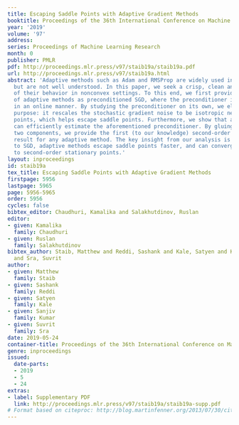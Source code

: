 ```yaml
---
title: Escaping Saddle Points with Adaptive Gradient Methods
booktitle: Proceedings of the 36th International Conference on Machine Learning
year: '2019'
volume: '97'
address: 
series: Proceedings of Machine Learning Research
month: 0
publisher: PMLR
pdf: http://proceedings.mlr.press/v97/staib19a/staib19a.pdf
url: http://proceedings.mlr.press/v97/staib19a.html
abstract: 'Adaptive methods such as Adam and RMSProp are widely used in deep learning
  but are not well understood. In this paper, we seek a crisp, clean and precise characterization
  of their behavior in nonconvex settings. To this end, we first provide a novel view
  of adaptive methods as preconditioned SGD, where the preconditioner is estimated
  in an online manner. By studying the preconditioner on its own, we elucidate its
  purpose: it rescales the stochastic gradient noise to be isotropic near stationary
  points, which helps escape saddle points. Furthermore, we show that adaptive methods
  can efficiently estimate the aforementioned preconditioner. By gluing together these
  two components, we provide the first (to our knowledge) second-order convergence
  result for any adaptive method. The key insight from our analysis is that, compared
  to SGD, adaptive methods escape saddle points faster, and can converge faster overall
  to second-order stationary points.'
layout: inproceedings
id: staib19a
tex_title: Escaping Saddle Points with Adaptive Gradient Methods
firstpage: 5956
lastpage: 5965
page: 5956-5965
order: 5956
cycles: false
bibtex_editor: Chaudhuri, Kamalika and Salakhutdinov, Ruslan
editor:
- given: Kamalika
  family: Chaudhuri
- given: Ruslan
  family: Salakhutdinov
bibtex_author: Staib, Matthew and Reddi, Sashank and Kale, Satyen and Kumar, Sanjiv
  and Sra, Suvrit
author:
- given: Matthew
  family: Staib
- given: Sashank
  family: Reddi
- given: Satyen
  family: Kale
- given: Sanjiv
  family: Kumar
- given: Suvrit
  family: Sra
date: 2019-05-24
container-title: Proceedings of the 36th International Conference on Machine Learning
genre: inproceedings
issued:
  date-parts:
  - 2019
  - 5
  - 24
extras:
- label: Supplementary PDF
  link: http://proceedings.mlr.press/v97/staib19a/staib19a-supp.pdf
# Format based on citeproc: http://blog.martinfenner.org/2013/07/30/citeproc-yaml-for-bibliographies/
---
```

